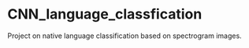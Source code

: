 # CNN_language_classfication
Project on native language classification based on spectrogram images.
